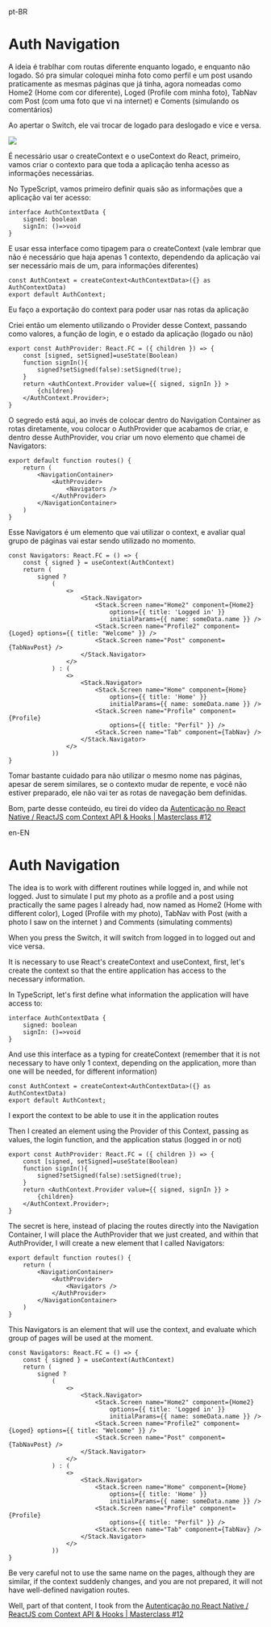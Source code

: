 pt-BR

# Auth Navigation

A ideia é trablhar com routas diferente enquanto logado, e enquanto não logado.
Só pra simular coloquei minha foto como perfil e um post usando praticamente as mesmas páginas que já tinha, agora nomeadas como Home2 (Home com cor diferente), Loged (Profile com minha foto), TabNav com Post (com uma foto que vi na internet) e Coments (simulando os comentários)

Ao apertar o Switch, ele vai trocar de logado para deslogado e vice e versa.

![](../gifs/authRoutes.gif)

É necessário usar o createContext e o useContext do React, primeiro, vamos criar o contexto para que toda a aplicação tenha acesso as informações necessárias.

No TypeScript, vamos primeiro definir quais são as informações que a aplicação vai ter acesso:

```
interface AuthContextData {
    signed: boolean
    signIn: ()=>void
}
```

E usar essa interface como tipagem para o createContext (vale lembrar que não é necessário que haja apenas 1 contexto, dependendo da aplicação vai ser necessário mais de um, para informações diferentes)

```
const AuthContext = createContext<AuthContextData>({} as AuthContextData)
export default AuthContext;
```
Eu faço a exportação do context para poder usar nas rotas da aplicação

Criei então um elemento utilizando o Provider desse Context, passando como valores, a função de login, e o estado da aplicação (logado ou não)


```
export const AuthProvider: React.FC = ({ children }) => {
    const [signed, setSigned]=useState(Boolean)
    function signIn(){
        signed?setSigned(false):setSigned(true);
    }
    return <AuthContext.Provider value={{ signed, signIn }} >
        {children}
    </AuthContext.Provider>;
}
```

O segredo está aqui, ao invés de colocar dentro do Navigation Container as rotas diretamente, vou colocar o AuthProvider que acabamos de criar, e dentro desse AuthProvider, vou criar um novo elemento que chamei de Navigators:

```
export default function routes() {
    return (
        <NavigationContainer>
            <AuthProvider>
                <Navigators />
            </AuthProvider>
        </NavigationContainer>
    )
}
```

Esse Navigators é um elemento que vai utilizar o context, e avaliar qual grupo de páginas vai estar sendo utilizado no momento.


```
const Navigators: React.FC = () => {
    const { signed } = useContext(AuthContext)
    return (
        signed ?
            (
                <>
                    <Stack.Navigator>
                        <Stack.Screen name="Home2" component={Home2}
                            options={{ title: 'Logged in' }}
                            initialParams={{ name: someData.name }} />
                        <Stack.Screen name="Profile2" component={Loged} options={{ title: "Welcome" }} />
                        <Stack.Screen name="Post" component={TabNavPost} />
                    </Stack.Navigator>
                </>
            ) : (
                <>
                    <Stack.Navigator>
                        <Stack.Screen name="Home" component={Home}
                            options={{ title: 'Home' }}
                            initialParams={{ name: someData.name }} />
                        <Stack.Screen name="Profile" component={Profile}
                            options={{ title: "Perfil" }} />
                        <Stack.Screen name="Tab" component={TabNav} />
                    </Stack.Navigator>
                </>
            ))
}
```

Tomar bastante cuidado para não utilizar o mesmo nome nas páginas, apesar de serem similares, se o contexto mudar de repente, e você não estiver preparado, ele não vai ter as rotas de navegação bem definidas.

Bom, parte desse conteúdo, eu tirei do vídeo da [Autenticação no React Native / ReactJS com Context API & Hooks | Masterclass #12](https://www.youtube.com/watch?v=KISMYYXSIX8&t=2196s)



en-EN

# Auth Navigation

The idea is to work with different routines while logged in, and while not logged.
Just to simulate I put my photo as a profile and a post using practically the same pages I already had, now named as Home2 (Home with different color), Loged (Profile with my photo), TabNav with Post (with a photo I saw on the internet ) and Comments (simulating comments)

When you press the Switch, it will switch from logged in to logged out and vice versa.


It is necessary to use React's createContext and useContext, first, let's create the context so that the entire application has access to the necessary information.


In TypeScript, let's first define what information the application will have access to:

```
interface AuthContextData {
    signed: boolean
    signIn: ()=>void
}
```

And use this interface as a typing for createContext (remember that it is not necessary to have only 1 context, depending on the application, more than one will be needed, for different information)

```
const AuthContext = createContext<AuthContextData>({} as AuthContextData)
export default AuthContext;
```

I export the context to be able to use it in the application routes

Then I created an element using the Provider of this Context, passing as values, the login function, and the application status (logged in or not)

```
export const AuthProvider: React.FC = ({ children }) => {
    const [signed, setSigned]=useState(Boolean)
    function signIn(){
        signed?setSigned(false):setSigned(true);
    }
    return <AuthContext.Provider value={{ signed, signIn }} >
        {children}
    </AuthContext.Provider>;
}
```

The secret is here, instead of placing the routes directly into the Navigation Container, I will place the AuthProvider that we just created, and within that AuthProvider, I will create a new element that I called Navigators:

```
export default function routes() {
    return (
        <NavigationContainer>
            <AuthProvider>
                <Navigators />
            </AuthProvider>
        </NavigationContainer>
    )
}
```


This Navigators is an element that will use the context, and evaluate which group of pages will be used at the moment.


```
const Navigators: React.FC = () => {
    const { signed } = useContext(AuthContext)
    return (
        signed ?
            (
                <>
                    <Stack.Navigator>
                        <Stack.Screen name="Home2" component={Home2}
                            options={{ title: 'Logged in' }}
                            initialParams={{ name: someData.name }} />
                        <Stack.Screen name="Profile2" component={Loged} options={{ title: "Welcome" }} />
                        <Stack.Screen name="Post" component={TabNavPost} />
                    </Stack.Navigator>
                </>
            ) : (
                <>
                    <Stack.Navigator>
                        <Stack.Screen name="Home" component={Home}
                            options={{ title: 'Home' }}
                            initialParams={{ name: someData.name }} />
                        <Stack.Screen name="Profile" component={Profile}
                            options={{ title: "Perfil" }} />
                        <Stack.Screen name="Tab" component={TabNav} />
                    </Stack.Navigator>
                </>
            ))
}
```


Be very careful not to use the same name on the pages, although they are similar, if the context suddenly changes, and you are not prepared, it will not have well-defined navigation routes.

Well, part of that content, I took from the [Autenticação no React Native / ReactJS com Context API & Hooks | Masterclass #12](https://www.youtube.com/watch?v=KISMYYXSIX8&t=2196s)
